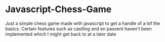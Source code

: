 # Javascript-Chess-Game
Just a simple chess game made with javascript to get a handle of a lof the basics. Certain features such as castling and en passent haven't been implemented which I might get back to at a later date
